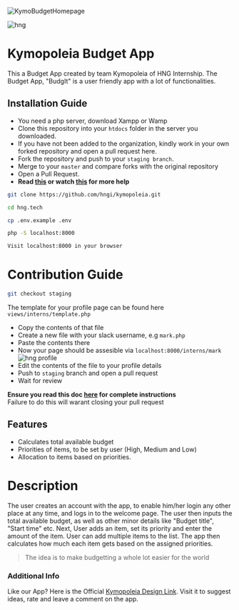 ![KymoBudgetHomepage](https://res.cloudinary.com/mercyinyang/image/upload/v1569633434/HNG%20task/Homepage_fp5sir.png)


![hng](https://res.cloudinary.com/mercyinyang/image/upload/v1569633434/HNG%20task/Login_stlvzl.png)


# **Kymopoleia Budget App**

This a Budget App created by team Kymopoleia of HNG Internship. The Budget App, "BudgIt" is a user friendly app with a lot 
of functionalities.

## Installation Guide

- You need a php server, download Xampp or Wamp
- Clone this repository into your `htdocs`  folder in the server you downloaded.
- If you have not been added to the organization, kindly work in your own forked repository and open a pull request here.
- Fork the repository and push to your `staging branch`.
- Merge to your `master` and compare forks with the original repository
- Open a Pull Request.
- **Read [this](https://help.github.com/en/articles/creating-a-pull-request-from-a-fork) or watch [this](https://www.youtube.com/watch?v=G1I3HF4YWEw) for more help**
```bash
git clone https://github.com/hngi/kymopoleia.git
```

```bash
cd hng.tech
```

```bash
cp .env.example .env
```

```bash
php -S localhost:8000
```

```bash
Visit localhost:8000 in your browser
```
# Contribution Guide

```bash
git checkout staging
```

The template for your profile page can be found here
`views/interns/template.php`

- Copy the contents of that file
- Create a new file with your slack username, e.g `mark.php`
- Paste the contents there
- Now your page should be assesible via `localhost:8000/interns/mark`
  ![hng profile](https://res.cloudinary.com/mercyinyang/image/upload/v1569633560/HNG%20task/Dashboard_homepage_livxqn.png)
- Edit the contents of the file to your profile details
- Push to `staging` branch and open a pull request
- Wait for review

**Ensure you read this doc [here](https://docs.google.com/document/d/1TxZqGLsut4ZVJEP6xF-DZGq3goaHfQ2phF-1I3YbrNc/edit?usp=sharing) for complete instructions** <br>
Failure to do this will warant closing your pull request

## Features
 - Calculates total available budget
 - Priorities of items, to be set by user (High, Medium and Low)
 - Allocation to items based on priorities.

# Description
The user creates an account with the app, to enable him/her login any other place at any time, and logs in to the welcome
page. The user then inputs the total available budget, as well as other minor details like "Budget title", "Start time" 
etc. Next, User adds an item, set its priority and enter the amount of the item. User can add multiple items to the list.
The app then calculates how much each item gets based on the assigned priorities.



> The idea is to make budgetting a whole lot 
> easier for the world

### Additional Info

Like our App? Here is the Official [Kymopoleia Design Link](https://www.figma.com/file/gIV5vWqxpiz6lrpu8OqDoI/Budget-app?node-id=8%3A3). Visit it to suggest ideas, rate and leave a comment on the app.

